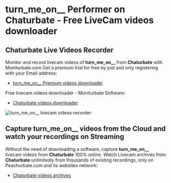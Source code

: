 # turn_me_on__ Performer on Chaturbate - Free LiveCam videos downloader

## Chaturbate Live Videos Recorder

Monitor and record livecam videos of **turn_me_on__** from **Chaturbate** with Moniturbate.com
Get a premium trial for free by just and only registering with your Email address:
* [turn_me_on__ Premium videos downloader](https://moniturbate.com/request-demo-licence-key.html)

Free livecam videos downloader - Moniturbate Software:
* [Chaturbate videos downloader](https://moniturbate.com/moniturbate-download-software.html)

![turn_me_on__ livecam videos recorder](https://peachurnet.com/templates/moniturbate-software.png)


## Capture turn_me_on__ videos from the Cloud and watch your recordings on Streaming

Without the need of downloading a software, capture **turn_me_on__** livecam videos from **Chaturbate** 100% online.
Watch Livecam archives from **Chaturbate** unlimitedly from thousands of existing recordings, only on Peachurbate.com and its websites network:
* [Chaturbate videos archives](https://peachurnet.com/)